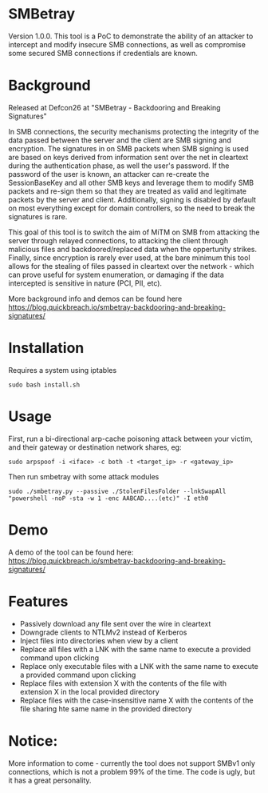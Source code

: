 # SMBetray
Version 1.0.0. This tool is a PoC to demonstrate the ability of an attacker to intercept and modify insecure SMB connections, as well as compromise some secured SMB connections if credentials are known. 

# Background
Released at Defcon26 at "SMBetray - Backdooring and Breaking Signatures"

In SMB connections, the security mechanisms protecting the integrity of the data passed between the server and the client are  SMB signing and encryption. The signatures in on SMB packets when SMB signing is used are based on keys derived from information sent over the net in cleartext during the authentication phase, as well the user's password. If the password of the user is known, an attacker can re-create the SessionBaseKey and all other SMB keys and leverage them to modify SMB packets and re-sign them so that they are treated as valid and legitimate packets by the server and client. Additionally, signing is disabled by default on most everything except for domain controllers, so the need to break the signatures is rare. 

This goal of this tool is to switch the aim of MiTM on SMB from attacking the server through relayed connections, to attacking the client through malicious files and backdoored/replaced data when the oppertunity strikes. Finally, since encryption is rarely ever used, at the bare minimum this tool allows for the stealing of files passed in cleartext over the network - which can prove useful for system enumeration, or damaging if the data intercepted is sensitive in nature (PCI, PII, etc).

More background info and demos can be found here https://blog.quickbreach.io/smbetray-backdooring-and-breaking-signatures/

# Installation
Requires a system using iptables

	sudo bash install.sh 

# Usage
First, run a bi-directional arp-cache poisoning attack between your victim, and their gateway or destination network shares, eg:

	sudo arpspoof -i <iface> -c both -t <target_ip> -r <gateway_ip>

Then run smbetray with some attack modules 

	sudo ./smbetray.py --passive ./StolenFilesFolder --lnkSwapAll "powershell -noP -sta -w 1 -enc AABCAD....(etc)" -I eth0

# Demo
A demo of the tool can be found here: https://blog.quickbreach.io/smbetray-backdooring-and-breaking-signatures/

# Features
- Passively download any file sent over the wire in cleartext
- Downgrade clients to NTLMv2 instead of Kerberos
- Inject files into directories when view by a client
- Replace all files with a LNK with the same name to execute a provided command upon clicking
- Replace only executable files with a LNK with the same name to execute a provided command upon clicking
- Replace files with extension X with the contents of the file with extension X in the local provided directory
- Replace files with the case-insensitive name X with the contents of the file sharing hte same name in the provided directory 


# Notice:
More information to come - currently the tool does not support SMBv1 only connections, which is not a problem 99% of the time. The code is ugly, but it has a great personality.
